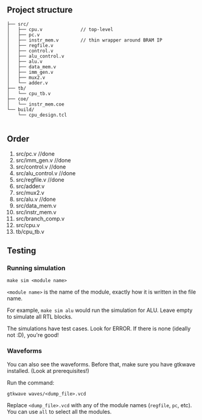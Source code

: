 ## Project structure

```project/
├── src/
│   ├── cpu.v              // top-level
│   ├── pc.v
│   ├── instr_mem.v        // thin wrapper around BRAM IP
│   ├── regfile.v
│   ├── control.v
│   ├── alu_control.v
│   ├── alu.v
│   ├── data_mem.v
│   ├── imm_gen.v
│   ├── mux2.v
│   └── adder.v
├── tb/
│   └── cpu_tb.v
├── coe/
│   └── instr_mem.coe
└── build/
    └── cpu_design.tcl
    
```


## Order

1.  src/pc.v                //done
2.  src/imm_gen.v           //done
3.  src/control.v           //done
4.  src/alu_control.v       //done
5.  src/regfile.v           //done
6.  src/adder.v
7.  src/mux2.v
8.  src/alu.v               //done
9.  src/data_mem.v
10. src/instr_mem.v
11. src/branch_comp.v       
12. src/cpu.v
13. tb/cpu_tb.v



## Testing

### Running simulation
```
make sim <module name>
```

`<module name>` is the name of the module, exactly how it is written in the file name.

For example, `make sim alu` would run the simulation for ALU. Leave empty to simulate all RTL blocks.

The simulations have test cases. Look for ERROR. If there is none (ideally not :D), you're good!

### Waveforms

You can also see the waveforms. Before that, make sure you have gtkwave installed. (Look at prerequisites!)

Run the command:

```
gtkwave waves/<dump_file>.vcd
```

Replace `<dump_file>.vcd` with any of the module names (`regfile`, `pc`, etc). You can use `all` to select all the modules.